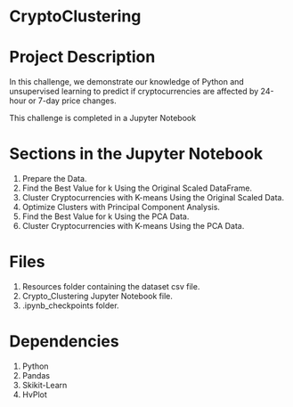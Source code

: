 # CryptoClustering
 
 # Project Description

 In this challenge, we demonstrate our knowledge of Python and unsupervised learning to predict if cryptocurrencies are affected by 24-hour or 7-day price changes.

 This challenge is completed in a Jupyter Notebook

# Sections in the Jupyter Notebook
1. Prepare the Data.
2. Find the Best Value for k Using the Original Scaled DataFrame.
3. Cluster Cryptocurrencies with K-means Using the Original Scaled Data.
4. Optimize Clusters with Principal Component Analysis.
5. Find the Best Value for k Using the PCA Data.
6. Cluster Cryptocurrencies with K-means Using the PCA Data. 

# Files
1. Resources folder containing the dataset csv file.
2. Crypto_Clustering Jupyter Notebook file.
3. .ipynb_checkpoints folder.

# Dependencies
1. Python
2. Pandas
3. Skikit-Learn
4. HvPlot